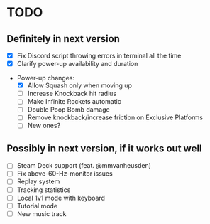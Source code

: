 # TODO

## Definitely in next version
- [x] Fix Discord script throwing errors in terminal all the time
- [x] Clarify power-up availability and duration
- Power-up changes:
    - [x] Allow Squash only when moving up
    - [ ] Increase Knockback hit radius
    - [ ] Make Infinite Rockets automatic
    - [ ] Double Poop Bomb damage
    - [ ] Remove knockback/increase friction on Exclusive Platforms
    - [ ] New ones?

## Possibly in next version, if it works out well
- [ ] Steam Deck support (feat. @mmvanheusden)
- [ ] Fix above-60-Hz-monitor issues
- [ ] Replay system
- [ ] Tracking statistics
- [ ] Local 1v1 mode with keyboard
- [ ] Tutorial mode
- [ ] New music track
